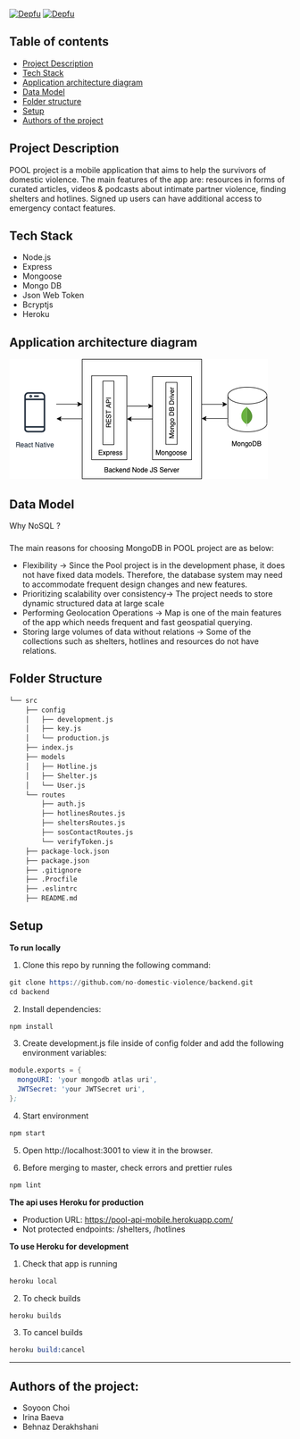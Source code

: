 [![Depfu](https://badges.depfu.com/badges/9916734af8c74c90ee3959bbdc0fae77/overview.svg)](https://depfu.com/github/no-domestic-violence/backend?project_id=17563)
[![Depfu](https://badges.depfu.com/badges/9916734af8c74c90ee3959bbdc0fae77/count.svg)](https://depfu.com/github/no-domestic-violence/backend?project_id=17563)

## Table of contents

- [Project Description](#project-description)
- [Tech Stack](#tech-stack)
- [Application architecture diagram](#application-architecture-diagram)
- [Data Model](#--data-model)
- [Folder structure](#folder-structure)
- [Setup](#setup)
- [Authors of the project](#authors-of-the-project)


## Project Description
POOL project is a mobile application that aims to help the survivors of domestic violence. The main features of the app are: resources in forms of curated articles, videos & podcasts about intimate partner violence, finding shelters and hotlines. Signed up users can have additional access to emergency contact features. 

## Tech Stack

- Node.js
- Express
- Mongoose
- Mongo DB
- Json Web Token
- Bcryptjs
- Heroku

## Application architecture diagram

![Architecture diagram](app_architecture.png)

## Data Model
Why NoSQL ?
###
The main reasons for choosing MongoDB in POOL project are as below:
- Flexibility → Since the Pool project is in the development phase, it does not have fixed data models. Therefore, the database system may need to accommodate frequent design changes and new features.
- Prioritizing scalability over consistency→ The project needs to store dynamic structured data at large scale
- Performing Geolocation Operations → Map is one of the main features of the app which needs frequent and fast geospatial querying.
- Storing large volumes of data without relations → Some of the collections such as shelters, hotlines and resources do not have relations.



## Folder Structure

```s
└── src
    ├── config
    │   ├── development.js
    │   ├── key.js
    │   └── production.js
    ├── index.js
    ├── models
    │   ├── Hotline.js
    │   ├── Shelter.js
    │   └── User.js
    └── routes
        ├── auth.js
        ├── hotlinesRoutes.js
        ├── sheltersRoutes.js
        ├── sosContactRoutes.js
        └── verifyToken.js
    ├── package-lock.json
    ├── package.json
    ├── .gitignore
    ├── .Procfile
    ├── .eslintrc
    ├── README.md
```
## Setup 

**To run locally**

1. Clone this repo by running the following command:

```s
git clone https://github.com/no-domestic-violence/backend.git
cd backend
```

2. Install dependencies:

```s
npm install
```

3. Create development.js file inside of config folder and add the following environment variables: 

```s
module.exports = {
  mongoURI: 'your mongodb atlas uri',
  JWTSecret: 'your JWTSecret uri',
};
```

4. Start environment

```s
npm start
```
5. Open http://localhost:3001 to view it in the browser.

6. Before merging to master, check errors and prettier rules

```s
npm lint
```

**The api uses Heroku for production**

- Production URL: https://pool-api-mobile.herokuapp.com/
- Not protected endpoints: /shelters, /hotlines

**To use Heroku for development**

1. Check that app is running

```s
heroku local
```

2. To check builds

```s
heroku builds
```

3. To cancel builds

```s
heroku build:cancel
```
---
## Authors of the project:

- Soyoon Choi  
- Irina Baeva
- Behnaz Derakhshani 
